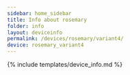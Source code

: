 ```yaml
---
sidebar: home_sidebar
title: Info about rosemary
folder: info
layout: deviceinfo
permalink: /devices/rosemary/variant4/
device: rosemary_variant4
---
```

{% include templates/device_info.md %}

